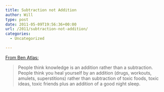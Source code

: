 ```yaml
---
title: Subtraction not Addition
author: Will
type: post
date: 2011-05-09T19:56:36+00:00
url: /2011/subtraction-not-addition/
categories:
  - Uncategorized

---
```

[From Ben Atlas:][1]

> People think knowledge is an addition rather than a subtraction. People think you heal yourself by an addition (drugs, workouts, amulets, superstitions) rather than subtraction of toxic foods, toxic ideas, toxic friends plus an addition of a good night sleep.

 [1]: http://benatlas.com/2011/05/cheese-sandwich-and-exersize/?utm_source=feedburner&utm_medium=feed&utm_campaign=Feed%3A+benatlas+%28benatlas.com%29